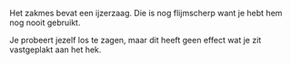 Het zakmes bevat een ijzerzaag. Die is nog flijmscherp want je hebt hem nog nooit gebruikt. 

Je probeert jezelf los te zagen, maar dit heeft geen effect wat je zit vastgeplakt aan het hek. 